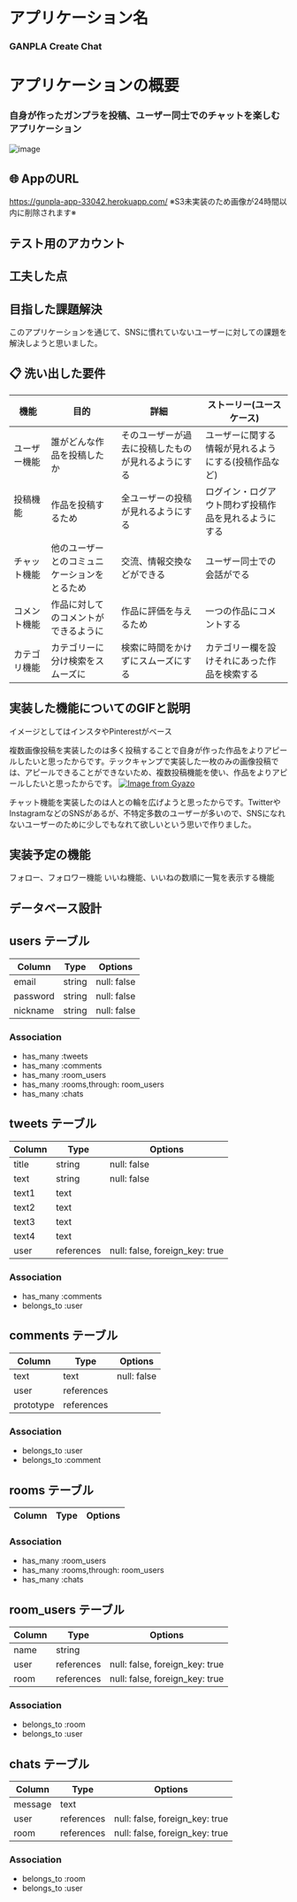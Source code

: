 # アプリケーション名
### GANPLA Create Chat

# アプリケーションの概要
### 自身が作ったガンプラを投稿、ユーザー同士でのチャットを楽しむアプリケーション
![image](https://user-images.githubusercontent.com/75606622/108032113-4ec5c300-7075-11eb-8174-fdd1f7cf184f.png)
## :globe_with_meridians: AppのURL
 https://gunpla-app-33042.herokuapp.com/
※S3未実装のため画像が24時間以内に削除されます※
## テスト用のアカウント


## 工夫した点



## 目指した課題解決
このアプリケーションを通じて、SNSに慣れていないユーザーに対しての課題を解決しようと思いました。

## :clipboard: 洗い出した要件
|機能          |目的                   |詳細                                       |ストーリー(ユースケース)                       |
|-------------|-----------------------|------------------------------------------|--------------------------------------------|
|ユーザー機能   |誰がどんな作品を投稿したか |そのユーザーが過去に投稿したものが見れるようにする |ユーザーに関する情報が見れるようにする(投稿作品など)|
|投稿機能   　　|作品を投稿するため        |全ユーザーの投稿が見れるようにする |ログイン・ログアウト問わず投稿作品を見れるようにする|
|チャット機能   |他のユーザーとのコミュニケーションをとるため |交流、情報交換などができる |ユーザー同士での会話がでる |
|コメント機能   |作品に対してのコメントができるように |作品に評価を与えるため   |一つの作品にコメントする |
|カテゴリ機能   |カテゴリーに分け検索をスムーズに |検索に時間をかけずにスムーズにする |カテゴリー欄を設けそれにあった作品を検索する |

## 実装した機能についてのGIFと説明
イメージとしてはインスタやPinterestがベース

複数画像投稿を実装したのは多く投稿することで自身が作った作品をよりアピールしたいと思ったからです。テックキャンプで実装した一枚のみの画像投稿では、アピールできることができないため、複数投稿機能を使い、作品をよりアピールしたいと思ったからです。
[![Image from Gyazo](https://i.gyazo.com/93d8c418816e9e96faf49d381ef1d68c.gif)](https://gyazo.com/93d8c418816e9e96faf49d381ef1d68c)

チャット機能を実装したのは人との輪を広げようと思ったからです。TwitterやInstagramなどのSNSがあるが、不特定多数のユーザーが多いので、SNSになれないユーザーのために少しでもなれて欲しいという思いで作りました。


## 実装予定の機能
フォロー、フォロワー機能
いいね機能、いいねの数順に一覧を表示する機能

## データベース設計

## users テーブル

| Column     | Type   | Options     |
| ---------- | ------ | ----------- |
| email      | string | null: false |
| password   | string | null: false |
| nickname   | string | null: false |

### Association

- has_many :tweets
- has_many :comments
- has_many :room_users
- has_many :rooms,through: room_users
- has_many :chats

## tweets テーブル

| Column     | Type       | Options                        |
| ---------- | ---------- | ------------------------------ |
| title      | string     | null: false                    |
| text       | string     | null: false                    |
| text1      | text       |                                |
| text2      | text       |                                |
| text3      | text       |                                |
| text4      | text       |                                |
| user       | references | null: false, foreign_key: true |
### Association

- has_many :comments
- belongs_to :user

## comments テーブル

| Column      | Type       | Options     |
| ----------- | ---------- | ----------- |
| text        | text       | null: false |
| user        | references |             |
| prototype   | references |             |

### Association

- belongs_to :user
- belongs_to :comment

## rooms テーブル

| Column | Type   | Options     |
| ------ | ------ | ----------- |

### Association

- has_many :room_users
- has_many :rooms,through: room_users
- has_many :chats

## room_users テーブル

| Column | Type       | Options                        |
| ------ | ---------- | ------------------------------ |
| name   | string     |                                |
| user   | references | null: false, foreign_key: true |
| room   | references | null: false, foreign_key: true |

### Association

- belongs_to :room
- belongs_to :user

## chats テーブル

| Column  | Type       | Options                        |
| ------- | ---------- | ------------------------------ |
| message | text       |                                |
| user    | references | null: false, foreign_key: true |
| room    | references | null: false, foreign_key: true |

### Association

- belongs_to :room
- belongs_to :user
